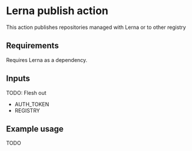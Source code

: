 # Lerna publish action

This action publishes repositories managed with Lerna or to other registry

## Requirements

Requires Lerna as a dependency.

## Inputs

TODO: Flesh out

- AUTH_TOKEN
- REGISTRY

## Example usage

TODO

